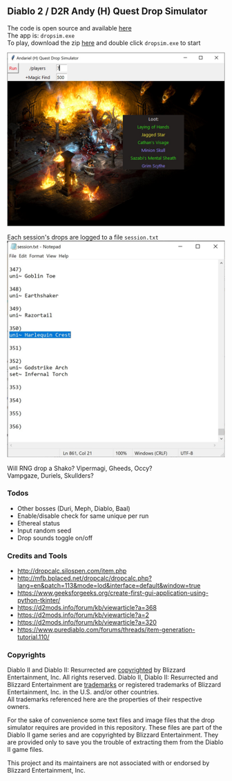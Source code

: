 ## Diablo 2 / D2R Andy (H) Quest Drop Simulator

The code is open source and available [here](https://github.com/pairofdocs/d2-drop-simulator/blob/master/dropsim.py)  
The app is: `dropsim.exe`  
To play, download the zip [here](https://github.com/pairofdocs/d2-drop-simulator/archive/refs/heads/master.zip) and double click `dropsim.exe` to start

![App window](./img/andyq_5item_drop_bckgrd.jpg)

Each session's drops are logged to a file `session.txt`  
![session.txt drop log](./img/350runs_shako.jpg)

Will RNG drop a Shako? Vipermagi, Gheeds, Occy?  
Vampgaze, Duriels, Skullders?


### Todos
- Other bosses (Duri, Meph, Diablo, Baal)
- Enable/disable check for same unique per run
- Ethereal status
- Input random seed
- Drop sounds toggle on/off


### Credits and Tools
- http://dropcalc.silospen.com/item.php
- http://mfb.bplaced.net/dropcalc/dropcalc.php?lang=en&patch=113&mode=lod&interface=default&window=true
- https://www.geeksforgeeks.org/create-first-gui-application-using-python-tkinter/
- https://d2mods.info/forum/kb/viewarticle?a=368
- https://d2mods.info/forum/kb/viewarticle?a=2
- https://d2mods.info/forum/kb/viewarticle?a=320
- https://www.purediablo.com/forums/threads/item-generation-tutorial.110/


### Copyrights
Diablo II and Diablo II: Resurrected are [copyrighted](https://www.blizzard.com/en-us/legal/9c9cb70b-d1ed-4e17-998a-16c6df46be7b/copyright-notices) by Blizzard Entertainment, Inc. All rights reserved. Diablo II, Diablo II: Resurrected and Blizzard Entertainment are [trademarks](https://www.blizzard.com/en-us/legal/9c9cb70b-d1ed-4e17-998a-16c6df46be7b/copyright-notices) or registered trademarks of Blizzard Entertainment, Inc. in the U.S. and/or other countries.  
All trademarks referenced here are the properties of their respective owners.

For the sake of convenience some text files and image files that the drop simulator requires are provided in this repository.
These files are part of the Diablo II game series and are copyrighted by Blizzard Entertainment.
They are provided only to save you the trouble of extracting them from the Diablo II game files.

This project and its maintainers are not associated with or endorsed by Blizzard Entertainment, Inc. 
